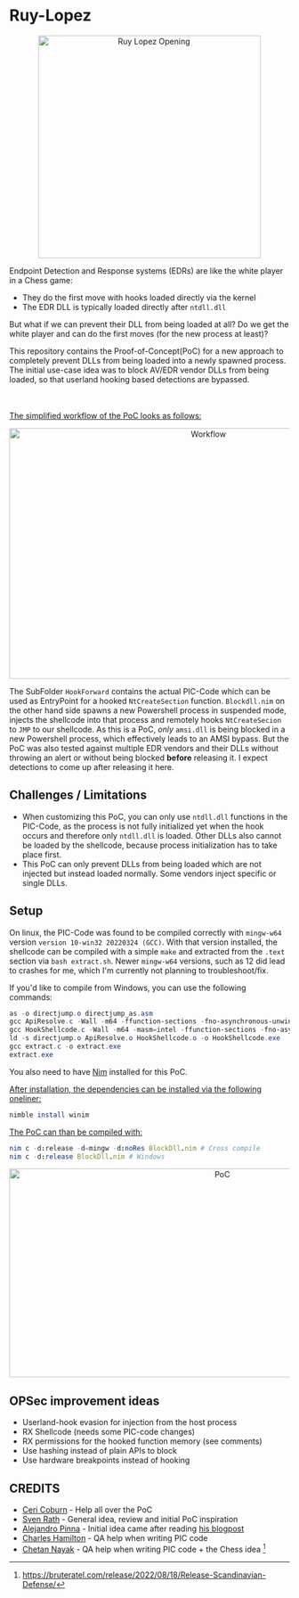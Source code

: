 # Ruy-Lopez

<p align="center">
<img src="https://github.com/S3cur3Th1sSh1t/Ruy-Lopez/blob/main/images/Ruy_Lopez_Opening.jpg?raw=true" alt="Ruy Lopez Opening" width="400" height="400">
</p>

Endpoint Detection and Response systems (EDRs) are like the white player in a Chess game:

- They do the first move with hooks loaded directly via the kernel
- The EDR DLL is typically loaded directly after `ntdll.dll`

But what if we can prevent their DLL from being loaded at all? Do we get the white player and can do the first moves (for the new process at least)? 



This repository contains the Proof-of-Concept(PoC) for a new approach to completely prevent DLLs from being loaded into a newly spawned process.
The initial use-case idea was to block AV/EDR vendor DLLs from being loaded, so that userland hooking based detections are bypassed.

</br></br>
<ins>The simplified workflow of the PoC looks as follows:</ins>

<p align="center">
<img src="https://github.com/S3cur3Th1sSh1t/Ruy-Lopez/blob/main/images/Idea.png" alt="Workflow" width="700" height="450">
</p>

The SubFolder `HookForward` contains the actual PIC-Code which can be used as EntryPoint for a hooked `NtCreateSection` function. `Blockdll.nim` on the other hand side spawns a new Powershell process in suspended mode, injects the shellcode into that process and remotely hooks `NtCreateSecion` to `JMP` to our shellcode. As this is a PoC, *only* `amsi.dll` is being blocked in a new Powershell process, which effectively leads to an AMSI bypass. But the PoC was also tested against multiple EDR vendors and their DLLs without throwing an alert or without being blocked **before** releasing it. I expect detections to come up after releasing it here.

## Challenges / Limitations

- When customizing this PoC, you can only use `ntdll.dll` functions in the PIC-Code, as the process is not fully initialized yet when the hook occurs and therefore only `ntdll.dll` is loaded. Other DLLs also cannot be loaded by the shellcode, because process initialization has to take place first.
- This PoC can only prevent DLLs from being loaded which are not injected but instead loaded normally. Some vendors inject specific or single DLLs.

## Setup

On linux, the PIC-Code was found to be compiled correctly with `mingw-w64` version `version 10-win32 20220324 (GCC)`. With that version installed, the shellcode can be compiled with a simple `make` and extracted from the `.text` section via `bash extract.sh`. Newer `mingw-w64` versions, such as 12 did lead to crashes for me, which I'm currently not planning to troubleshoot/fix.

If you'd like to compile from Windows, you can use the following commands:

```powershell
as -o directjump.o directjump_as.asm
gcc ApiResolve.c -Wall -m64 -ffunction-sections -fno-asynchronous-unwind-tables -nostdlib -fno-ident -O2 -c -o ApiResolve.o -Wl,--no-seh
gcc HookShellcode.c -Wall -m64 -masm=intel -ffunction-sections -fno-asynchronous-unwind-tables -nostdlib -fno-ident -O2 -c -o HookShellcode.o -Wl,--no-seh
ld -s directjump.o ApiResolve.o HookShellcode.o -o HookShellcode.exe
gcc extract.c -o extract.exe
extract.exe
```

You also need to have [Nim](https://nim-lang.org/) installed for this PoC.

<ins>After installation, the dependencies can be installed via the following oneliner:</ins>

```nim
nimble install winim
```

<ins>The PoC can than be compiled with:</ins>

```nim
nim c -d:release -d=mingw -d:noRes BlockDll.nim # Cross compile
nim c -d:release BlockDll.nim # Windows
```

<p align="center">
<img src="https://github.com/S3cur3Th1sSh1t/Ruy-Lopez/blob/main/images/PoC.png" alt="PoC" width="750" height="375">
</p>


## OPSec improvement ideas

- Userland-hook evasion for injection from the host process
- RX Shellcode (needs some PIC-code changes)
- RX permissions for the hooked function memory (see comments)
- Use hashing instead of plain APIs to block
- Use hardware breakpoints instead of hooking

## CREDITS

- [Ceri Coburn](https://twitter.com/_EthicalChaos_) - Help all over the PoC
- [Sven Rath](https://twitter.com/eversinc33) - General idea, review and initial PoC inspiration
- [Alejandro Pinna](https://twitter.com/frodosobon) - Initial idea came after reading [his blogpost](https://waawaa.github.io/es/amsi_bypass-hooking-NtCreateSection/) 
- [Charles Hamilton](https://twitter.com/MrUn1k0d3r) - QA help when writing PIC code
- [Chetan Nayak](https://twitter.com/NinjaParanoid) - QA help when writing PIC code + the Chess idea [^1]

[^1]: https://bruteratel.com/release/2022/08/18/Release-Scandinavian-Defense/

